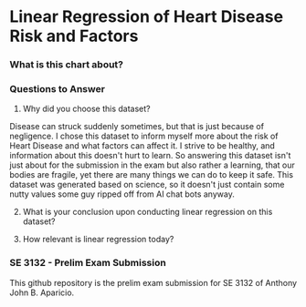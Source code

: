 # Linear Regression of Heart Disease Risk and Factors

### What is this chart about?

### Questions to Answer

1. Why did you choose this dataset?

Disease can struck suddenly sometimes, but that is just because of negligence. I chose this dataset to inform myself more about the risk
of Heart Disease and what factors can affect it. I strive to be healthy, and information about this doesn't hurt to learn. So answering this
dataset isn't just about for the submission in the exam but also rather a learning, that our bodies are fragile, yet there are many things
we can do to keep it safe. This dataset was generated based on science, so it doesn't just contain some nutty values some guy ripped off
from AI chat bots anyway.

2. What is your conclusion upon conducting linear regression on this dataset?

3. How relevant is linear regression today?

### SE 3132 - Prelim Exam Submission

This github repository is the prelim exam submission for SE 3132 of Anthony John B. Aparicio.
